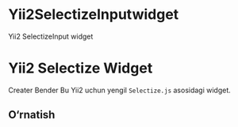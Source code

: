 # Yii2SelectizeInputwidget
Yii2 SelectizeInput widget

# Yii2 Selectize Widget
Creater Bender
Bu Yii2 uchun yengil `Selectize.js` asosidagi widget.

## O‘rnatish

